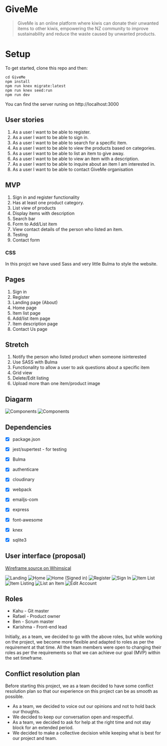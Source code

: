 # GiveMe

> GiveMe is an online platform where kiwis can donate their unwanted items to other kiwis,
  empowering the NZ community to improve sustainability and reduce the waste caused by unwanted products.

# Setup
To get started, clone this repo and then: 

```
cd GiveMe
npm install
npm run knex migrate:latest
npm run knex seed:run
npm run dev
```
You can find the server runing on http://localhost:3000

## User stories 
1. As a user I want to be able to register. 
1. As a user I want to be able to sign in. 
1. As a user I want to be able to search for a specific item. 
1. As a user I want to be able to view the products based on categories. 
1. As a user I want to be able to list an item to give away. 
1. As a user I want to be able to view an item with a description.
1. As a user I want to be able to inquire about an item I am interested in.
1. As a user I want to be able to contact GiveMe organisation 

## MVP
1. Sign in and register functionality
1. Has at least one product category. 
1. List view of products 
1. Display items with description  
1. Search bar 
1. Form to Add/List item
1. View contact details of the person who listed an item. 
1. Testing 
1. Contact form 

### CSS
In this projct we have used Sass and very little Bulma to style the website.

## Pages 
1. Sign in 
1. Register 
1. Landing page (About)
1. Home page 
1. Item list page 
1. Add/list item page 
1. Item description page 
1. Contact Us page 

## Stretch 
1. Notify the person who listed product when someone isinterested
1. Use SASS with Bulma 
1. Functionality to allow a user to ask questions about a specific item 
1. Grid view 
1. Delete/Edit listing 
1. Upload more than one item/product image 

## Diagarm 
![Components](docs/Components.jpg)
![Components](docs/Database.jpg)

## Dependencies 
- [x] package.json 
- [x] jest/supertest - for testing 
- [x] Bulma 
- [x] authenticare
- [x] cloudinary
- [x] webpack
- [x] emailjs-com
- [x] express
- [x] font-awesome
- [x] knex
- [x] sqlite3


## User interface (proposal)

[Wireframe source on Whimsical](https://whimsical.com/DUMCHFWiwkCDuKRdxJXr1T)

![Landing](docs/Landing.png)
![Home](docs/Home.png)
![Home (Signed in)](docs/Home-(Signed-In).png)
![Register](docs/Register.png)
![Sign In](docs/Sign-In.png)
![Item List](docs/Item-List.png)
![Item Listing](docs/Item-Listing.png)
![List an Item](docs/List-an-Item.png)
![Edit Account](docs/Edit-Account.png)


## Roles 

- Kahu - Git master
- Rafael - Product owner
- Ben - Scrum master 
- Karishma - Front-end lead

Initially, as a team, we decided to go with the above roles, but while working on the project, we become more flexible and adapted to roles as per the requirement at that time. All the team members were open to changing their roles as per the requirements so that we can achieve our goal (MVP) within the set timeframe. 


## Conflict resolution plan 

Before starting this project, we as a team decided to have some conflict resolution plan so that our experience on this project can be as smooth as possible. 

- As a team, we decided to voice out our opinions and not to hold back our thoughts. 
- We decided to keep our conversation open and respectful. 
- As a team, we decided to ask for help at the right time and not stay block for an extended period. 
- We decided to make a collective decision while keeping what is best for our project and team. 
